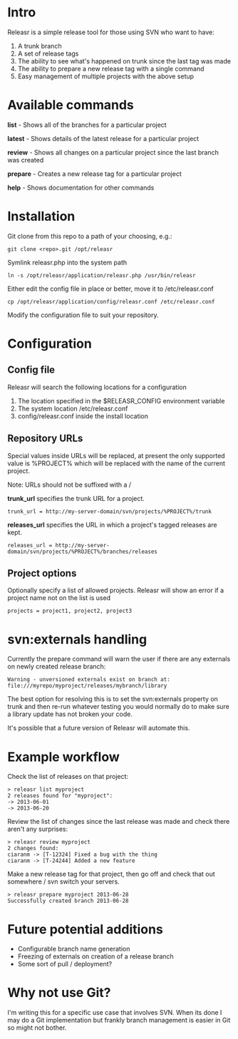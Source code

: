 Intro
=====

Releasr is a simple release tool for those using SVN who want to have:

1. A trunk branch
2. A set of release tags
3. The ability to see what's happened on trunk since the last tag was made
4. The ability to prepare a new release tag with a single command
5. Easy management of multiple projects with the above setup

Available commands
==================

**list** - Shows all of the branches for a particular project

**latest** - Shows details of the latest release for a particular project

**review** - Shows all changes on a particular project since the last branch was created

**prepare** - Creates a new release tag for a particular project

**help** - Shows documentation for other commands

Installation
============

Git clone from this repo to a path of your choosing, e.g.:

    git clone <repo>.git /opt/releasr

Symlink releasr.php into the system path

    ln -s /opt/releasr/application/releasr.php /usr/bin/releasr
    
Either edit the config file in place or better, move it to /etc/releasr.conf

    cp /opt/releasr/application/config/releasr.conf /etc/releasr.conf
    
Modify the configuration file to suit your repository.

Configuration
=============

Config file
-----------

Releasr will search the following locations for a configuration

1. The location specified in the $RELEASR\_CONFIG environment variable
2. The system location /etc/releasr.conf
3. config/releasr.conf inside the install location

Repository URLs
---------------

Special values inside URLs will be replaced, at present the only supported value is %PROJECT% which will be replaced with the name of the current project.

Note: URLs should not be suffixed with a /

**trunk_url** specifies the trunk URL for a project. 

    trunk_url = http://my-server-domain/svn/projects/%PROJECT%/trunk
    
**releases_url** specifies the URL in which a project's tagged releases are kept. 

    releases_url = http://my-server-domain/svn/projects/%PROJECT%/branches/releases
    
Project options
---------------

Optionally specify a list of allowed projects. Releasr will show an error if a project name not on the list is used

    projects = project1, project2, project3

svn:externals handling
==================

Currently the prepare command will warn the user if there are any externals on newly created release branch:

    Warning - unversioned externals exist on branch at:
    file:///myrepo/myproject/releases/mybranch/library

The best option for resolving this is to set the svn:externals property on trunk and then re-run whatever testing you would normally do to make sure a library update has not broken your code.

It's possible that a future version of Releasr will automate this.

Example workflow
================

Check the list of releases on that project:

    > releasr list myproject
    2 releases found for "myproject":
    -> 2013-06-01
    -> 2013-06-20

Review the list of changes since the last release was made and check there aren't any surprises:

    > releasr review myproject
    2 changes found:
    ciaranm -> [T-12324] Fixed a bug with the thing
    ciaranm -> [T-24244] Added a new feature

Make a new release tag for that project, then go off and check that out somewhere / svn switch your servers.

    > releasr prepare myproject 2013-06-28
    Successfully created branch 2013-06-28

Future potential additions
==========================

* Configurable branch name generation
* Freezing of externals on creation of a release branch
* Some sort of pull / deployment?

Why not use Git?
================

I'm writing this for a specific use case that involves SVN. When its done I may do a Git implementation but frankly branch management is easier in Git so might not bother.

